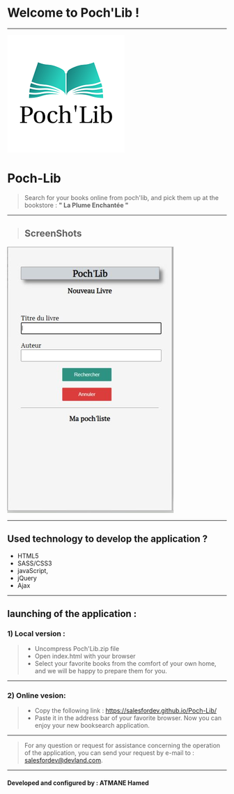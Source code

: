 # Welcome to Poch'Lib !
------
![Poch'Lib image](https://github.com/salesfordev/Poch-Lib/blob/beta/images/logo1.png)

# Poch-Lib
> Search for your books online from poch'lib, and pick them up at the bookstore : **" La Plume Enchantée "**
> 

-------------------------------------------------------------------------------------

>## ScreenShots
![Poch'Lib image](https://github.com/salesfordev/Poch-Lib/blob/beta/images/screen1.JPG)

--------------------------------------------------------------------------------------

##  Used technology to develop the application ?

- HTML5
- SASS/CSS3
- javaScript,
- jQuery
- Ajax

---------------------------------------------------------------------------------------
## launching of the application :
### 1) Local version :
> - Uncompress Poch'Lib.zip file
> - Open index.html with your browser
> - Select your favorite books from the comfort of your own home, and we will be happy to prepare them for you.
----------------
### 2) Online vesion:
> - Copy the following link :  https://salesfordev.github.io/Poch-Lib/
> - Paste it in the address bar of your favorite browser.
>  Now you can enjoy your new booksearch application.
-------------------------------------------------------------------------------------------
> For any question or request for assistance concerning the operation of the application, you can send your request by e-mail to : salesfordev@devland.com.
-------------------------------------------------------------------------------------------
#### Developed and configured by : ATMANE Hamed
